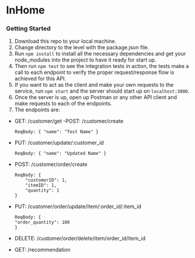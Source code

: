 # InHome

### Getting Started

1. Download this repo to your local machine.
2. Change directory to the level with the package.json file.
3. Run ```npm install``` to install all the necessary dependencies and get your node_modules into the project to have it ready for start up.
4. Then run ```npm test``` to see the integration tests in action, the tests make a call to each endpoint to verify the proper request/response flow is achieved for this API.
5. If you want to act as the client and make your own requests to the service, run ```npm start``` and the server should start up on ```localhost:3000```. 
6. Once the server is up, open up Postman or any other API client and make requests to each of the endpoints.
7. The endpoints are: 

- GET: /customer/get 
-POST: /customer/create 

    ```
    ReqBody: { "name": "Test Name" } 
    ``` 
- PUT: /customer/update/:customer_id 
    ```
    ReqBody: { "name": "Updated Name" } 
    ``` 
    
- POST: /customer/order/create 
    ```
    ReqBody: {
        "customerID": 1,
        "itemID": 1,
        "quantity": 1
    } 
    ```
- PUT: /customer/order/update/item/:order_id/:item_id 
    ```
    ReqBody: {
    "order_quantity": 100
    }
    ```
- DELETE: /customer/order/delete/item/order_id/item_id 
- GET: /recommendation
